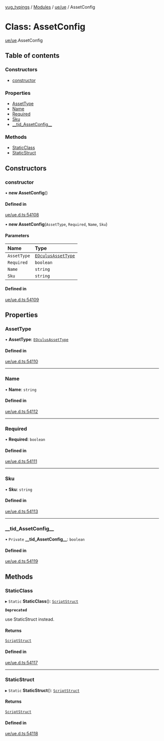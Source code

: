 [yug_typings](../README.md) / [Modules](../modules.md) / [ue/ue](../modules/ue_ue.md) / AssetConfig

# Class: AssetConfig

[ue/ue](../modules/ue_ue.md).AssetConfig

## Table of contents

### Constructors

- [constructor](ue_ue.AssetConfig.md#constructor)

### Properties

- [AssetType](ue_ue.AssetConfig.md#assettype)
- [Name](ue_ue.AssetConfig.md#name)
- [Required](ue_ue.AssetConfig.md#required)
- [Sku](ue_ue.AssetConfig.md#sku)
- [\_\_tid\_AssetConfig\_\_](ue_ue.AssetConfig.md#__tid_assetconfig__)

### Methods

- [StaticClass](ue_ue.AssetConfig.md#staticclass)
- [StaticStruct](ue_ue.AssetConfig.md#staticstruct)

## Constructors

### constructor

• **new AssetConfig**()

#### Defined in

[ue/ue.d.ts:54108](https://github.com/YugMetaverse/yug_typings/blob/25cad34/ue/ue.d.ts#L54108)

• **new AssetConfig**(`AssetType`, `Required`, `Name`, `Sku`)

#### Parameters

| Name | Type |
| :------ | :------ |
| `AssetType` | [`EOculusAssetType`](../enums/ue_ue.EOculusAssetType.md) |
| `Required` | `boolean` |
| `Name` | `string` |
| `Sku` | `string` |

#### Defined in

[ue/ue.d.ts:54109](https://github.com/YugMetaverse/yug_typings/blob/25cad34/ue/ue.d.ts#L54109)

## Properties

### AssetType

• **AssetType**: [`EOculusAssetType`](../enums/ue_ue.EOculusAssetType.md)

#### Defined in

[ue/ue.d.ts:54110](https://github.com/YugMetaverse/yug_typings/blob/25cad34/ue/ue.d.ts#L54110)

___

### Name

• **Name**: `string`

#### Defined in

[ue/ue.d.ts:54112](https://github.com/YugMetaverse/yug_typings/blob/25cad34/ue/ue.d.ts#L54112)

___

### Required

• **Required**: `boolean`

#### Defined in

[ue/ue.d.ts:54111](https://github.com/YugMetaverse/yug_typings/blob/25cad34/ue/ue.d.ts#L54111)

___

### Sku

• **Sku**: `string`

#### Defined in

[ue/ue.d.ts:54113](https://github.com/YugMetaverse/yug_typings/blob/25cad34/ue/ue.d.ts#L54113)

___

### \_\_tid\_AssetConfig\_\_

• `Private` **\_\_tid\_AssetConfig\_\_**: `boolean`

#### Defined in

[ue/ue.d.ts:54119](https://github.com/YugMetaverse/yug_typings/blob/25cad34/ue/ue.d.ts#L54119)

## Methods

### StaticClass

▸ `Static` **StaticClass**(): [`ScriptStruct`](ue_ue.ScriptStruct.md)

**`Deprecated`**

use StaticStruct instead.

#### Returns

[`ScriptStruct`](ue_ue.ScriptStruct.md)

#### Defined in

[ue/ue.d.ts:54117](https://github.com/YugMetaverse/yug_typings/blob/25cad34/ue/ue.d.ts#L54117)

___

### StaticStruct

▸ `Static` **StaticStruct**(): [`ScriptStruct`](ue_ue.ScriptStruct.md)

#### Returns

[`ScriptStruct`](ue_ue.ScriptStruct.md)

#### Defined in

[ue/ue.d.ts:54118](https://github.com/YugMetaverse/yug_typings/blob/25cad34/ue/ue.d.ts#L54118)
